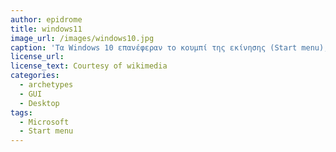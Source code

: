 ```yaml
---
author: epidrome
title: windows11
image_url: /images/windows10.jpg
caption: 'Τα Windows 10 επανέφεραν το κουμπί της εκίνησης (Start menu), το οποίο αν και λειγουργικά δεν χρειάζεται και είχε αφαιρεθεί από την προηγούμενη έκδοση (Window 8), αλλά η οικειότητα που είχε ήδη δημιουργηθεί στους χρήστες το έχει μετατρέψει σε μια χρήσιμη συνήθεια.'
license_url:
license_text: Courtesy of wikimedia
categories:
  - archetypes
  - GUI
  - Desktop
tags:
  - Microsoft
  - Start menu
---
```

